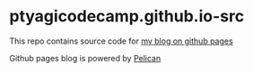 # ptyagicodecamp.github.io-src
This repo contains source code for [my blog on github pages](https://ptyagicodecamp.github.io)

Github pages blog is powered by [Pelican](http://docs.getpelican.com/en/stable/quickstart.html)
